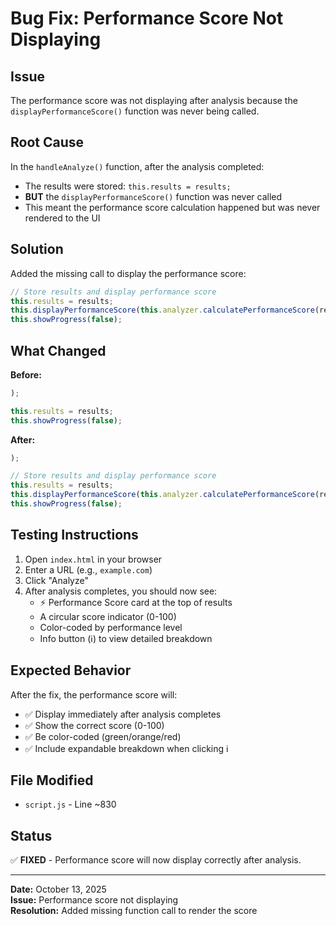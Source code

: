 # Bug Fix: Performance Score Not Displaying

## Issue
The performance score was not displaying after analysis because the `displayPerformanceScore()` function was never being called.

## Root Cause
In the `handleAnalyze()` function, after the analysis completed:
- The results were stored: `this.results = results;`
- **BUT** the `displayPerformanceScore()` function was never called
- This meant the performance score calculation happened but was never rendered to the UI

## Solution
Added the missing call to display the performance score:

```javascript
// Store results and display performance score
this.results = results;
this.displayPerformanceScore(this.analyzer.calculatePerformanceScore(results));
this.showProgress(false);
```

## What Changed
**Before:**
```javascript
);

this.results = results;
this.showProgress(false);
```

**After:**
```javascript
);

// Store results and display performance score
this.results = results;
this.displayPerformanceScore(this.analyzer.calculatePerformanceScore(results));
this.showProgress(false);
```

## Testing Instructions
1. Open `index.html` in your browser
2. Enter a URL (e.g., `example.com`)
3. Click "Analyze"
4. After analysis completes, you should now see:
   - ⚡ Performance Score card at the top of results
   - A circular score indicator (0-100)
   - Color-coded by performance level
   - Info button (ℹ️) to view detailed breakdown

## Expected Behavior
After the fix, the performance score will:
- ✅ Display immediately after analysis completes
- ✅ Show the correct score (0-100)
- ✅ Be color-coded (green/orange/red)
- ✅ Include expandable breakdown when clicking ℹ️

## File Modified
- `script.js` - Line ~830

## Status
✅ **FIXED** - Performance score will now display correctly after analysis.

---

**Date:** October 13, 2025  
**Issue:** Performance score not displaying  
**Resolution:** Added missing function call to render the score
